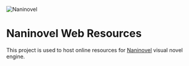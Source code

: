 ![Naninovel](https://naninovel.com/hero.png) 

# Naninovel Web Resources

This project is used to host online resources for [Naninovel](https://naninovel.com) visual novel engine.
